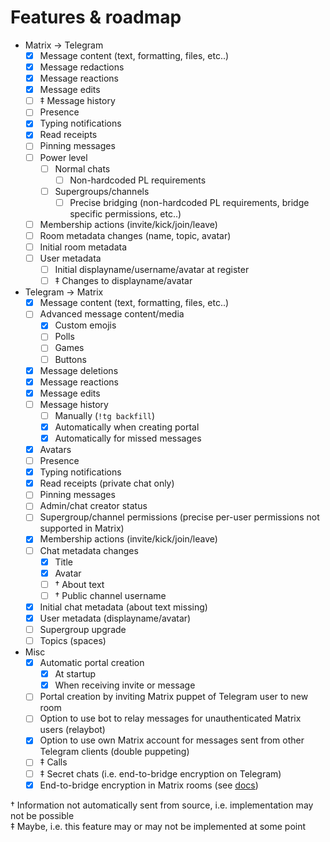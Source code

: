 # Features & roadmap

* Matrix → Telegram
  * [x] Message content (text, formatting, files, etc..)
  * [x] Message redactions
  * [x] Message reactions
  * [x] Message edits
  * [ ] ‡ Message history
  * [ ] Presence
  * [x] Typing notifications
  * [x] Read receipts
  * [ ] Pinning messages
  * [ ] Power level
    * [ ] Normal chats
      * [ ] Non-hardcoded PL requirements
    * [ ] Supergroups/channels
      * [ ] Precise bridging (non-hardcoded PL requirements, bridge specific permissions, etc..)
  * [ ] Membership actions (invite/kick/join/leave)
  * [ ] Room metadata changes (name, topic, avatar)
  * [ ] Initial room metadata
  * [ ] User metadata
    * [ ] Initial displayname/username/avatar at register
    * [ ] ‡ Changes to displayname/avatar
* Telegram → Matrix
  * [x] Message content (text, formatting, files, etc..)
  * [ ] Advanced message content/media
    * [x] Custom emojis
    * [ ] Polls
    * [ ] Games
    * [ ] Buttons
  * [x] Message deletions
  * [x] Message reactions
  * [x] Message edits
  * [ ] Message history
    * [ ] Manually (`!tg backfill`)
    * [x] Automatically when creating portal
    * [x] Automatically for missed messages
  * [x] Avatars
  * [ ] Presence
  * [x] Typing notifications
  * [x] Read receipts (private chat only)
  * [ ] Pinning messages
  * [ ] Admin/chat creator status
  * [ ] Supergroup/channel permissions (precise per-user permissions not supported in Matrix)
  * [x] Membership actions (invite/kick/join/leave)
  * [ ] Chat metadata changes
    * [x] Title
    * [x] Avatar
    * [ ] † About text
    * [ ] † Public channel username
  * [x] Initial chat metadata (about text missing)
  * [x] User metadata (displayname/avatar)
  * [ ] Supergroup upgrade
  * [ ] Topics (spaces)
* Misc
  * [x] Automatic portal creation
    * [x] At startup
    * [x] When receiving invite or message
  * [ ] Portal creation by inviting Matrix puppet of Telegram user to new room
  * [ ] Option to use bot to relay messages for unauthenticated Matrix users (relaybot)
  * [x] Option to use own Matrix account for messages sent from other Telegram clients (double puppeting)
  * [ ] ‡ Calls
  * [ ] ‡ Secret chats (i.e. end-to-bridge encryption on Telegram)
  * [x] End-to-bridge encryption in Matrix rooms (see [docs](https://docs.mau.fi/bridges/general/end-to-bridge-encryption.html))

† Information not automatically sent from source, i.e. implementation may not be possible  
‡ Maybe, i.e. this feature may or may not be implemented at some point
